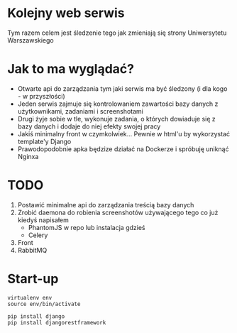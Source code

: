 # Kolejny web serwis
Tym razem celem jest śledzenie tego jak zmieniają się strony Uniwersytetu Warszawskiego

# Jak to ma wyglądać?
- Otwarte api do zarządzania tym jaki serwis ma być śledzony (i dla kogo - w przyszłości)
- Jeden serwis zajmuje się kontrolowaniem zawartości bazy danych z użytkownikami, zadaniami i screenshotami
- Drugi żyje sobie w tle, wykonuje zadania, o których dowiaduje się z bazy danych i dodaje do niej efekty swojej pracy
- Jakiś minimalny front w czymkolwiek... Pewnie w html'u by wykorzystać template'y Django
- Prawodopodobnie apka będzize działać na Dockerze i spróbuję uniknąć Nginxa

# TODO
1. Postawić minimalne api do zarządzania treścią bazy danych
1. Zrobić daemona do robienia screenshotów używającego tego co już kiedyś napisałem
    - PhantomJS w repo lub instalacja gdzieś
    - Celery
1. Front
1. RabbitMQ

# Start-up
```
virtualenv env
source env/bin/activate

pip install django
pip install djangorestframework
```